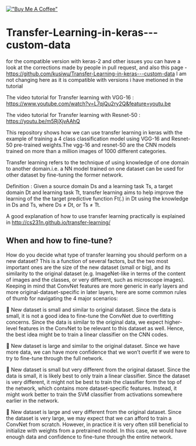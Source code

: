 [!["Buy Me A Coffee"](https://www.buymeacoffee.com/assets/img/custom_images/orange_img.png)](https://www.buymeacoffee.com/anujshah645)

# Transfer-Learning-in-keras---custom-data
for the compatible version with keras-2 and other issues you can have a look at the corrections made by people in pull request, and also this page - https://github.com/kusiwu/Transfer-Learning-in-keras---custom-data
I am not changing here as it is compatible with versions i have metioned in the tutorial

The video tutorial for Transfer learning with VGG-16 : https://www.youtube.com/watch?v=L7qjQu2ry2Q&feature=youtu.be

The video tutorial for Transfer learning with Resnet-50 : https://youtu.be/m5RjXjvAAhQ

This repository shows how we can use transfer learning in keras with the example of training a 4 class classification model using VGG-16 and Resnet-50 pre-trained weights.The vgg-16 and resnet-50 are the CNN models trained on more than a million images of 1000 different categories.

Transfer learning refers to the technique of using knowledge of one domain to another domain.i.e. a NN model trained on one dataset can be used for other dataset by fine-tuning the former network.

Definition : Given a source domain Ds and a learning task Ts, a target domain Dt and learning task Tt, transfer learning aims to help improve the learning of the the target predictive function Ft(.) in Dt using the knowledge in Ds and Ts, where Ds ≠ Dt, or Ts ≠ Tt.

A good explanation of how to use transfer learning practically is explained in http://cs231n.github.io/transfer-learning/

## When and how to fine-tune?

How do you decide what type of transfer learning you should perform on a new dataset?
This is a function of several factors, but the two most important ones are the size of the new dataset (small or big), and its similarity
to the original dataset (e.g. ImageNet-like in terms of the content of images and the classes, or very different, such as microscope images).
Keeping in mind that ConvNet features are more generic in early layers and more original-dataset-specific in later layers, 
here are some common rules of thumb for navigating the 4 major scenarios:

	New dataset is small and similar to original dataset. Since the data is small, it is not a good idea to fine-tune the ConvNet 
due to overfitting concerns. Since the data is similar to the original data, we expect higher-level features in the ConvNet to be 
relevant to this dataset as well. Hence, the best idea might be to train a linear classifier on the CNN codes.

	New dataset is large and similar to the original dataset. Since we have more data, we can have more confidence that we won’t 
overfit if we were to try to fine-tune through the full network.

	New dataset is small but very different from the original dataset. Since the data is small, it is likely best to only train a 
linear classifier. Since the dataset is very different, it might not be best to train the classifier form the top of the network, 
which contains more dataset-specific features. Instead, it might work better to train the SVM classifier from activations somewhere 
earlier in the network.

	New dataset is large and very different from the original dataset. Since the dataset is very large, we may expect that we can 
afford to train a ConvNet from scratch. However, in practice it is very often still beneficial to initialize with weights from a 
pretrained model. In this case, we would have enough data and confidence to fine-tune through the entire network.
